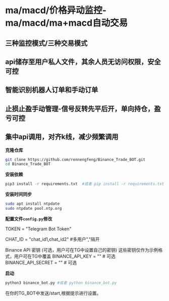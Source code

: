 # ma/macd/价格异动监控-ma/macd/ma+macd自动交易
## 三种监控模式/三种交易模式
## api储存至用户私人文件，其余人员无访问权限，安全可控
## 智能识别机器人订单和手动订单
## 止损止盈手动管理-信号反转先平后开，单向持仓，盈亏可控
## 集中api调用，对齐k线，减少频繁调用

**克隆仓库**
```bash
git clone https://github.com/rennengfeng/Binance_Trade_BOT.git
cd Binance_Trade_BOT
```

**安装依赖**
```bash
pip3 install -r requirements.txt  #或者 pip install -r requirements.txt
```

**安装时间同步**
```bash
sudo apt install ntpdate
sudo ntpdate pool.ntp.org
```

**配置文件`config.py`修改**

TOKEN = "Telegram Bot Token"

CHAT_ID = "chat_id1,chat_id2"   #多用户","隔开

Binance API 密钥 (可选，用户可在TG中设置自己的密钥)
这些密钥仅作为示例格式，用户可在TG中覆盖
BINANCE_API_KEY = ""  # 可选
BINANCE_API_SECRET = ""  # 可选

**启动**
```bash
python3 binance_bot.py #或者 python binance_bot.py
```
在你的TG_BOT中发送/start,根据提示进行设置。
